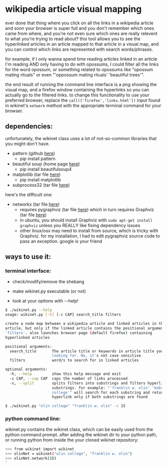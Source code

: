 # wikipedia article visual mapping

ever done that thing where you click on all the links in a wikipedia article and soon your browser is super full and you don't remember which ones came from where, and you're not even sure which ones are really relevent to what you're trying to read about?
this tool allows you to see the hyperlinked articles in an article mapped to that article in a visual map, and you can control which links are represented with search words/phrases.

for example, if I only wanna spend time reading articles linked in an article I'm reading AND only having to do with opossums, I could filter all the links for the word opossum, or something related to opossums like "opossum mating rituals" or even "'oppossum mating rituals' 'beautiful trees'".

the end result of running the command line interface is a png showing the visual map, and a firefox window containing the hyperlinks so you can actually go to the filtered links. to change this functionality to use your preferred browser, replace the `call(['firefox','links.html'])` input found in wikinet's `network` method with the appropriate terminal command for your browser.
## dependencies:

unfortunately, the wikinet class uses a lot of not-so-common libraries that you might don't have.

 - pattern (github [here](https://github.com/clips/pattern))
	- pip install pattern
 - beautiful soup (home page [here](http://www.crummy.com/software/BeautifulSoup/))
	- pip install beautifulsoup4
 - matplotlib (tar file [here](http://matplotlib.org/downloads.html)) 
	- pip install matplotlib
 - subprocess32 (tar file [here](https://pypi.python.org/pypi/subprocess32/))

here's the difficult one:

 - networkx (tar file [here](https://pypi.python.org/pypi/networkx/))
	- requires pygraphviz (tar file [here](https://pypi.python.org/pypi/pygraphviz)) which in turn requires Graphviz (tar file [here](http://graphviz.org/Download_source.php))
	- in ubuntu, you should install Graphviz with `sudo apt-get install graphviz` unless you REALLY like fixing dependency issues
	- other linux/osx may need to install from source, which is tricky with Graphviz. for my installation, I had to edit pygraphviz source code to pass an exception. google is your friend


## ways to use it:
### terminal interface:

 - check/modify/remove the shebang  

 - make wikinet.py executable (or not)

 - look at your options with --help!

```sh
$ ./wikinet.py --help
usage: wikinet.py [-h] [-c CAP] search_title filters

create a node map between a wikipedia article and linked articles in that
article, but only if the linked article contains the positional argument
'filters'. also launches browser page (default firefox) containing
hyperlinked articles

positional arguments:
  search_title       The article title or keywords in article title you're
                     looking for. No, it's not case sensitive
  filters            word/s to search for in linked articles

optional arguments:
  -h, --help         show this help message and exit
  -c CAP, --cap CAP  caps the number of links processed
  -s, --split        splits filters into substrings and filters hyperlinks for
                     substrings. for example: "'franklin w. olin' 'babson
                     college'" will search for each substring and return a
                     hyperlink only if both substrings are found

$ ./wikinet.py "olin college" "franklin w. olin" -c 15
```

### python command line:

wikinet.py contains the wikinet class, which can be easily used from the python command prompt.
after adding the wikinet dir to your python path, or running python from inside the your cloned wikinet repository:

```sh
>>> from wikinet import wikinet
>>> olinNet = wikinet("olin college", "franklin w. olin")
>>> olinNet.network(15)
`
